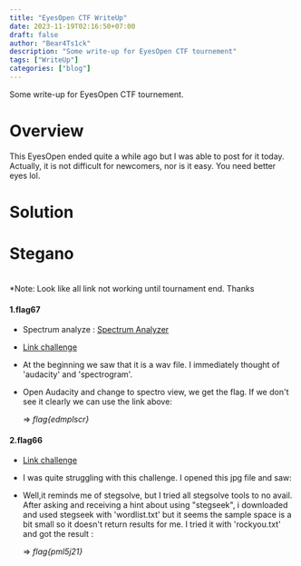 ```yaml
---
title: "EyesOpen CTF WriteUp"
date: 2023-11-19T02:16:50+07:00
draft: false
author: "Bear4Ts1ck"
description: "Some write-up for EyesOpen CTF tournement" 
tags: ["WriteUp"]
categories: ["blog"]
---
```


Some write-up for EyesOpen CTF tournement.

<!--more-->

# Overview

This EyesOpen ended quite a while ago but I was able to post for it today. Actually, it is not difficult for newcomers, nor is it easy. You need better eyes lol.

# Solution

# Stegano
<br>*Note: Look like all link not working until tournament end. Thanks

#### 1.flag67

- Spectrum analyze : [Spectrum Analyzer](https://academo.org/demos/spectrum-analyzer/)
- [Link challenge](http://52.2.19.143:8080/challenges#flag67-59)
- At the beginning we saw that it is a wav file. I immediately thought of 'audacity' and 'spectrogram'.

- Open Audacity and change to spectro view, we get the flag. If we don't see it clearly we can use the link above: 
  
  => *flag{edmplscr}*



#### 2.flag66 

- [Link challenge](http://52.2.19.143:8080/challenges#flag66-58/)

- I was quite struggling with this challenge. I opened this jpg file and saw:

- Well,it reminds me of stegsolve, but I tried all stegsolve tools to no avail. After asking and receiving a hint about using "stegseek", i downloaded and used stegseek with 'wordlist.txt' but it seems the sample space is a bit small so it doesn't return results for me. I tried it with 'rockyou.txt' and got the result : 

    => *flag{pml5j21}*